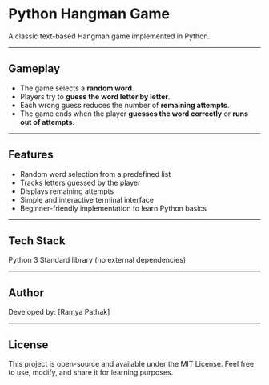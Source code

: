 # Python Hangman Game

A classic text-based Hangman game implemented in Python.

---

## Gameplay

- The game selects a **random word**.
- Players try to **guess the word letter by letter**.
- Each wrong guess reduces the number of **remaining attempts**.
- The game ends when the player **guesses the word correctly** or **runs out of attempts**.

---

## Features

- Random word selection from a predefined list
- Tracks letters guessed by the player
- Displays remaining attempts
- Simple and interactive terminal interface
- Beginner-friendly implementation to learn Python basics

---
## Tech Stack

Python 3
Standard library (no external dependencies)

---
## Author

Developed by: [Ramya Pathak]

---
## License

This project is open-source and available under the MIT License.
Feel free to use, modify, and share it for learning purposes.
